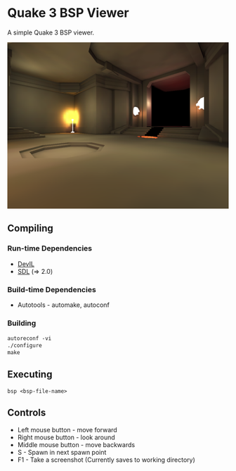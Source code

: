 # Quake 3 BSP Viewer
A simple Quake 3 BSP viewer.

![Screenshot](screenshots/screenshot.png?raw=true)

## Compiling
### Run-time Dependencies
* [DevIL](openil.sourceforge.net)
* [SDL](https://www.libsdl.org) (=> 2.0)

### Build-time Dependencies
* Autotools - automake, autoconf

### Building
```
autoreconf -vi
./configure
make
```

## Executing
```
bsp <bsp-file-name>
```

## Controls
* Left mouse button 	- move forward
* Right mouse button 	- look around
* Middle mouse button	- move backwards
* S 			- Spawn in next spawn point
* F1			- Take a screenshot (Currently saves to working directory)


